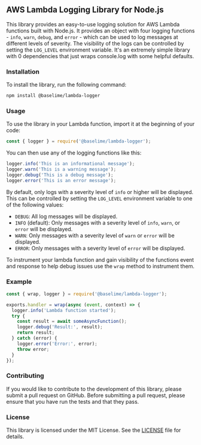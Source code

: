 ## AWS Lambda Logging Library for Node.js

This library provides an easy-to-use logging solution for AWS Lambda functions built with Node.js. It provides an object with four logging functions - `info`, `warn`, `debug`, and `error` - which can be used to log messages at different levels of severity. The visibility of the logs can be controlled by setting the `LOG_LEVEL` environment variable. It's an extremely simple library with 0 dependencies that just wraps console.log with some helpful defaults.

### Installation

To install the library, run the following command:

```bash
npm install @baselime/lambda-logger
```

### Usage

To use the library in your Lambda function, import it at the beginning of your code:

```javascript
const { logger } = require('@baselime/lambda-logger');
```

You can then use any of the logging functions like this:

```javascript
logger.info('This is an informational message');
logger.warn('This is a warning message');
logger.debug('This is a debug message');
logger.error('This is an error message');
```

By default, only logs with a severity level of `info` or higher will be displayed. This can be controlled by setting the `LOG_LEVEL` environment variable to one of the following values:

- `DEBUG`: All log messages will be displayed.
- `INFO` (default): Only messages with a severity level of `info`, `warn`, or `error` will be displayed.
- `WARN`: Only messages with a severity level of `warn` or `error` will be displayed.
- `ERROR`: Only messages with a severity level of `error` will be displayed.


To instrument your lambda function and gain visibility of the functions event and response to help debug issues use the `wrap` method to instrument them.
### Example

```javascript
const { wrap, logger } = require('@baselime/lambda-logger');

exports.handler = wrap(async (event, context) => {
  logger.info('Lambda function started');
  try {
    const result = await someAsyncFunction();
    logger.debug('Result:', result);
    return result;
  } catch (error) {
    logger.error('Error:', error);
    throw error;
  }
});
```

### Contributing

If you would like to contribute to the development of this library, please submit a pull request on GitHub. Before submitting a pull request, please ensure that you have run the tests and that they pass.

### License

This library is licensed under the MIT License. See the [LICENSE](LICENSE) file for details.
